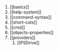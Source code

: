 1. [[basics]]
2. [[help-system]]
3. [[command-syntax]]
4. [[short-cuts]]
5. [[cmd]]
6. [[objects-properties]]
7. [[providers]]
	1. [[PSDrive]]
